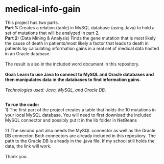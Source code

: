 # medical-info-gain
This project has two parts.<br>
<b>Part 1:</b> Creates a relation (table) in MySQL database (using Java) to hold a set of mutations that will be analyzed in part 2.<br>
<b>Part 2:</b> (Data Mining & Analysis) Finds the gene mutation that is most likely the cause of death in patients/most likely a factor that leads to death in patients by calculating information gains in a real set of medical data hosted in an Oracle database.<br><br>
The result is also in the included word document in this repository.
<br><br>
<strong>Goal: Learn to use Java to connect to MySQL and Oracle databases and then manipulates data in the databases to find information gains. </strong><br><br>
<em>Technologies used: Java, MySQL, and Oracle DB.</em>

<br>
<strong>To run the code:</strong>
<br>
1) The first part of the project creates a table that holds the 10 mutations in your local MySQL database. You will need to first download the included MySQL connector and possibly put it in the lib folder in NetBeans<br>
<br>
2) The second part also needs the MySQL connector as well as the Oracle DB connector. Both connectors are already included in this repository. The path to the Oracle DB is already in the .java file. If my school still holds the data, the link will work. <br><br>Thank you.
